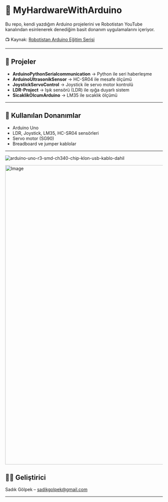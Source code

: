 # 🤖 MyHardwareWithArduino

Bu repo, kendi yazdığım Arduino projelerini ve Robotistan YouTube kanalından esinlenerek denediğim basit donanım uygulamalarını içeriyor.

📺 Kaynak: [Robotistan Arduino Eğitim Serisi](https://youtube.com/playlist?list=PLDRcccSktQd5mfXDtGv975V77RCrW6H7U)

---

## 📁 Projeler

- **ArduinoPythonSerialcommunication** → Python ile seri haberleşme
- **ArduinoUltrasonikSensor** → HC-SR04 ile mesafe ölçümü
- **JoystickServoControl** → Joystick ile servo motor kontrolü
- **LDR-Project** → Işık sensörü (LDR) ile ışığa duyarlı sistem
- **SicaklikOlcumArduino** → LM35 ile sıcaklık ölçümü

---

## 🔧 Kullanılan Donanımlar

- Arduino Uno
- LDR, Joystick, LM35, HC-SR04 sensörleri
- Servo motor (SG90)
- Breadboard ve jumper kablolar

---


![arduino-uno-r3-smd-ch340-chip-klon-usb-kablo-dahil](https://github.com/user-attachments/assets/0604e16e-6627-4aff-99c6-a748d0e4f55b)






<img width="715" height="956" alt="Image" src="https://github.com/user-attachments/assets/5b3bf71b-cbfc-4e7e-91d8-1c287d4b988e" />


## 👨‍💻 Geliştirici

Sadık Gölpek – [sadikgolpek@gmail.com](mailto:sadikgolpek@gmail.com)

---















